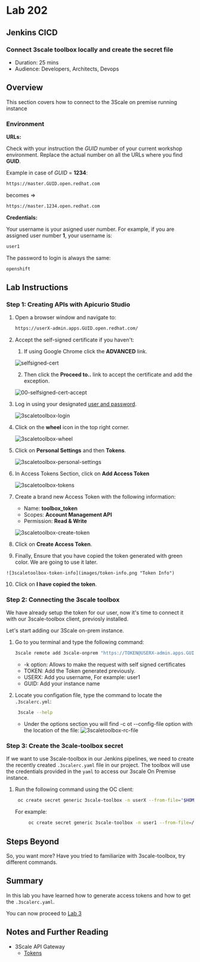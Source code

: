 # Lab 202

## Jenkins CICD

### Connect 3scale toolbox locally and create the secret file

* Duration: 25 mins
* Audience: Developers, Architects, Devops

## Overview

This section covers how to connect to the 3Scale on premise running instance

### Environment

**URLs:**

Check with your instruction the *GUID* number of your current workshop environment. Replace the actual number on all the URLs where you find **GUID**. 

Example in case of *GUID* = **1234**: 

```bash
https://master.GUID.open.redhat.com
```

becomes =>

```bash
https://master.1234.open.redhat.com
```

**Credentials:**

Your username is your asigned user number. For example, if you are assigned user number **1**, your username is: 

```bash
user1
```

The password to login is always the same:

```bash
openshift
```

## Lab Instructions

### Step 1: Creating APIs with Apicurio Studio

1. Open a browser window and navigate to:

    ```bash
    https://userX-admin.apps.GUID.open.redhat.com/
    ```

2. Accept the self-signed certificate if you haven't: 

    1. If using Google Chrome click the **ADVANCED** link.

      ![selfsigned-cert](images/00-selfsigned-cert.png "Self-Signed Cert")

    2. Then click the **Proceed to..** link to accept the certificate and add the exception.

      ![00-selfsigned-cert-accept](images/00-selfsigned-cert-accept.png  "Self-Signed Cert Proceed")

3. Log in using your designated [user and password](#environment).

    ![3scaletoolbox-login](images/login.png "Login")

4. Click on the **wheel** icon in the top right corner.

    ![3scaletoolbox-wheel](images/wheel.png "Wheel")

5. Click on **Personal Settings** and then **Tokens**.

    ![3scaletoolbox-personal-settings](images/personal-settings.png "Personal Settings")

6. In Access Tokens Section, click on **Add Access Token**

    ![3scaletoolbox-tokens](images/add-access-token.png "Add Access Token")

7. Create a brand new Access Token with the following information:

    * Name: **toolbox_token**
    * Scopes: **Account Management API**
    * Permission: **Read & Write**

    ![3scaletoolbox-create-token](images/create-token.png "Create Token")

8.  Click on **Create Access Token**.

9.   Finally, Ensure that you have copied the token generated with green color. We are going to use it later.

    ![3scaletoolbox-token-info](images/token-info.png "Token Info")

10.  Click on **I have copied the token**.

### Step 2: Connecting the 3scale toolbox

We have already setup the token for our user, now it's time to connect it with our 3scale-toolbox client, previosly installed.

Let's start adding our 3Scale on-prem instance.

1. Go to you terminal and type the following command:

    ```bash
    3scale remote add 3scale-onprem "https://TOKEN@USERX-admin.apps.GUID.open.redhat.com/" -k
    ```

    * -k option: Allows to make the request with self signed certificates
    * TOKEN: Add the Token generated previously.
    * USERX: Add you username, For example: user1
    * GUID: Add your instance name
  
2. Locate you configation file, type the command to locate the `.3scalerc.yml`:

   ```bash
    3scale --help
    ```

    * Under the options section you will find -c ot --config-file option with the location of the file:
    ![3scaletoolbox-rc-file](images/3scale-rc.png "3Scale-rc file")

### Step 3: Create the 3cale-toolbox secret
If we want to use 3scale-toolbox in our Jenkins pipelines, we need to create the recently created `.3scalerc.yaml` file in our project. The toolbox will use the credentials provided in the `yaml` to access our 3scale On Premise instance.

1. Run the following command using the OC client:
   ```bash
    oc create secret generic 3scale-toolbox -n userX --from-file="$HOME/.3scalerc.yaml"
   ```
   For example:

   ```bash
        oc create secret generic 3scale-toolbox -n user1 --from-file=/Users/mikelsanchezherrero/.3scalerc.yaml
   ```

## Steps Beyond

So, you want more? Have you tried to familiarize with 3scale-toolbox, try different commands.

## Summary

In this lab you have learned how to generate access tokens and how to get the `.3scalerc.yaml`.

You can now proceed to [Lab 3](../lab203/#lab-3)

## Notes and Further Reading

* 3Scale API Gateway
  * [Tokens](https://access.redhat.com/documentation/en-us/red_hat_3scale_api_management/2.4/html/accounts/tokens)
